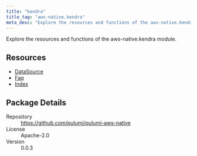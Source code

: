 ```yaml
---
title: "kendra"
title_tag: "aws-native.kendra"
meta_desc: "Explore the resources and functions of the aws-native.kendra module."
---
```


<!-- WARNING: this file was generated by Pulumi Docs Generator. -->
<!-- Do not edit by hand unless you're certain you know what you are doing! -->

Explore the resources and functions of the aws-native.kendra module.

<h2 id="resources">Resources</h2>
<ul class="api">
    <li><a href="datasource" title="DataSource"><span class="symbol resource"></span>DataSource</a></li>
    <li><a href="faq" title="Faq"><span class="symbol resource"></span>Faq</a></li>
    <li><a href="index" title="Index"><span class="symbol resource"></span>Index</a></li>
</ul>

<h2 id="package-details">Package Details</h2>
<dl class="package-details">
	<dt>Repository</dt>
	<dd><a href="https://github.com/pulumi/pulumi-aws-native">https://github.com/pulumi/pulumi-aws-native</a></dd>
	<dt>License</dt>
	<dd>Apache-2.0</dd>
	<dt>Version</dt>
	<dd>0.0.3</dd>
</dl>

